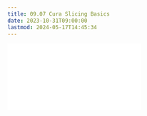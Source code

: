 ```yaml
---
title: 09.07 Cura Slicing Basics
date: 2023-10-31T09:00:00
lastmod: 2024-05-17T14:45:34
---
```


![Link to included file contents](../../../../digital-fabrication/3d-printing/cura-slicing-basics.md)
